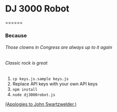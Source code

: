 # DJ 3000 Robot
======
### Because
###### Those clowns in Congress are always up to it again
###### Classic rock is great

1. `cp keys.js.sample keys.js`
2. Replace API keys with your own API keys
3. `npm install`
4. `node dj3000robot.js`

[(Apologies to John Swartzwelder.)](https://vimeo.com/18516240)
